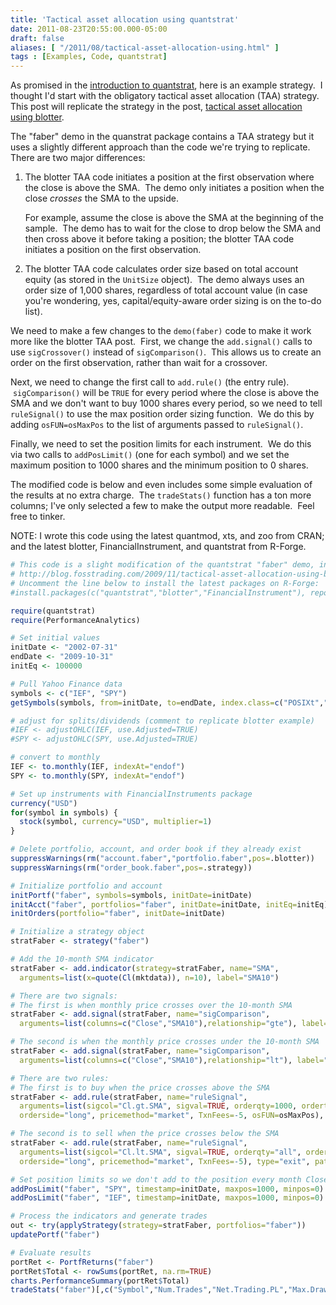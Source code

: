 ```yaml
---
title: 'Tactical asset allocation using quantstrat'
date: 2011-08-23T20:55:00.000-05:00
draft: false
aliases: [ "/2011/08/tactical-asset-allocation-using.html" ]
tags : [Examples, Code, quantstrat]
---
```


As promised in the [introduction to quantstrat](http://blog.fosstrading.com/2011/08/introduction-to-quantstrat.html), here is an example strategy.  I thought I'd start with the obligatory tactical asset allocation (TAA) strategy.  This post will replicate the strategy in the post, [tactical asset allocation using blotter](http://blog.fosstrading.com/2009/11/tactical-asset-allocation-using-blotter.html).  
  
The "faber" demo in the quanstrat package contains a TAA strategy but it uses a slightly different approach than the code we're trying to replicate.  There are two major differences:  

1.  The blotter TAA code initiates a position at the first observation where the close is above the SMA.  The demo only initiates a position when the close _crosses_ the SMA to the upside.  
      
    For example, assume the close is above the SMA at the beginning of the sample.  The demo has to wait for the close to drop below the SMA and then cross above it before taking a position; the blotter TAA code initiates a position on the first observation.  
      
    
2.  The blotter TAA code calculates order size based on total account equity (as stored in the `UnitSize` object).  The demo always uses an order size of 1,000 shares, regardless of total account value (in case you're wondering, yes, capital/equity-aware order sizing is on the to-do list).

We need to make a few changes to the `demo(faber)` code to make it work more like the blotter TAA post.  First, we change the `add.signal()` calls to use `sigCrossover()` instead of `sigComparison()`.  This allows us to create an order on the first observation, rather than wait for a crossover.  
  
Next, we need to change the first call to `add.rule()` (the entry rule).  `sigComparison()` will be `TRUE` for every period where the close is above the SMA and we don't want to buy 1000 shares every period, so we need to tell `ruleSignal()` to use the max position order sizing function.  We do this by adding `osFUN=osMaxPos` to the list of arguments passed to `ruleSignal()`.  
  
Finally, we need to set the position limits for each instrument.  We do this via two calls to `addPosLimit()` (one for each symbol) and we set the maximum position to 1000 shares and the minimum position to 0 shares.  
  
The modified code is below and even includes some simple evaluation of the results at no extra charge.  The `tradeStats()` function has a ton more columns; I've only selected a few to make the output more readable.  Feel free to tinker.  
  
NOTE: I wrote this code using the latest quantmod, xts, and zoo from CRAN; and the latest blotter, FinancialInstrument, and quantstrat from R-Forge.  
  

```r
# This code is a slight modification of the quantstrat "faber" demo, intended to replicate   
# http://blog.fosstrading.com/2009/11/tactical-asset-allocation-using-blotter.html   
# Uncomment the line below to install the latest packages on R-Forge:  
#install.packages(c("quantstrat","blotter","FinancialInstrument"), repos="http://r-forge.r-project.org")

require(quantstrat)
require(PerformanceAnalytics)

# Set initial values
initDate <- "2002-07-31"
endDate <- "2009-10-31"
initEq <- 100000

# Pull Yahoo Finance data
symbols <- c("IEF", "SPY")
getSymbols(symbols, from=initDate, to=endDate, index.class=c("POSIXt","POSIXct"))

# adjust for splits/dividends (comment to replicate blotter example)
#IEF <- adjustOHLC(IEF, use.Adjusted=TRUE)
#SPY <- adjustOHLC(SPY, use.Adjusted=TRUE)

# convert to monthly
IEF <- to.monthly(IEF, indexAt="endof")
SPY <- to.monthly(SPY, indexAt="endof")

# Set up instruments with FinancialInstruments package
currency("USD")
for(symbol in symbols) {
  stock(symbol, currency="USD", multiplier=1)
}

# Delete portfolio, account, and order book if they already exist
suppressWarnings(rm("account.faber","portfolio.faber",pos=.blotter))
suppressWarnings(rm("order_book.faber",pos=.strategy))

# Initialize portfolio and account
initPortf("faber", symbols=symbols, initDate=initDate)
initAcct("faber", portfolios="faber", initDate=initDate, initEq=initEq)
initOrders(portfolio="faber", initDate=initDate)

# Initialize a strategy object
stratFaber <- strategy("faber")

# Add the 10-month SMA indicator
stratFaber <- add.indicator(strategy=stratFaber, name="SMA",
  arguments=list(x=quote(Cl(mktdata)), n=10), label="SMA10")

# There are two signals:
# The first is when monthly price crosses over the 10-month SMA
stratFaber <- add.signal(stratFaber, name="sigComparison",
  arguments=list(columns=c("Close","SMA10"),relationship="gte"), label="Cl.gt.SMA")

# The second is when the monthly price crosses under the 10-month SMA
stratFaber <- add.signal(stratFaber, name="sigComparison",
  arguments=list(columns=c("Close","SMA10"),relationship="lt"), label="Cl.lt.SMA")

# There are two rules:
# The first is to buy when the price crosses above the SMA
stratFaber <- add.rule(stratFaber, name="ruleSignal",
  arguments=list(sigcol="Cl.gt.SMA", sigval=TRUE, orderqty=1000, ordertype="market",
  orderside="long", pricemethod="market", TxnFees=-5, osFUN=osMaxPos), type="enter", path.dep=TRUE)

# The second is to sell when the price crosses below the SMA
stratFaber <- add.rule(stratFaber, name="ruleSignal",
  arguments=list(sigcol="Cl.lt.SMA", sigval=TRUE, orderqty="all", ordertype="market",
  orderside="long", pricemethod="market", TxnFees=-5), type="exit", path.dep=TRUE)

# Set position limits so we don't add to the position every month Close > SMA10
addPosLimit("faber", "SPY", timestamp=initDate, maxpos=1000, minpos=0)
addPosLimit("faber", "IEF", timestamp=initDate, maxpos=1000, minpos=0)

# Process the indicators and generate trades
out <- try(applyStrategy(strategy=stratFaber, portfolios="faber"))
updatePortf("faber")

# Evaluate results
portRet <- PortfReturns("faber")
portRet$Total <- rowSums(portRet, na.rm=TRUE)
charts.PerformanceSummary(portRet$Total)
tradeStats("faber")[,c("Symbol","Num.Trades","Net.Trading.PL","Max.Drawdown")]
```
